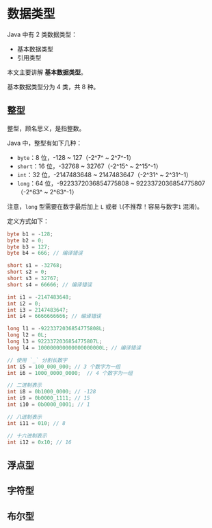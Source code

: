 # 数据类型

Java 中有 2 类数据类型：

- 基本数据类型
- 引用类型

本文主要讲解 **基本数据类型**。

基本数据类型分为 4 类，共 8 种。

## 整型

整型，顾名思义，是指整数。

Java 中，整型有如下几种：

- `byte`：8 位，-128 ~ 127（-2^7^ ~ 2^7^-1）
- `short`：16 位，-32768 ~ 32767（-2^15^ ~ 2^15^-1）
- `int`：32 位，-2147483648 ~ 2147483647（-2^31^ ~ 2^31^-1）
- `long`：64 位，-9223372036854775808 ~ 9223372036854775807（-2^63^ ~ 2^63^-1）

注意，`long` 型需要在数字最后加上 `L` 或者 `l`(不推荐！容易与数字`1` 混淆)。

定义方式如下：

```java
byte b1 = -128;
byte b2 = 0;
byte b3 = 127;
byte b4 = 666; // 编译错误

short s1 = -32768;
short s2 = 0;
short s3 = 32767;
short s4 = 66666; // 编译错误

int i1 = -2147483648;
int i2 = 0;
int i3 = 2147483647;
int i4 = 6666666666; // 编译错误

long l1 = -9223372036854775808L;
long l2 = 0L;
long l3 = 9223372036854775807L;
long l4 = 100000000000000000000L; // 编译错误

// 使用 `_` 分割长数字
int i5 = 100_000_000; // 3 个数字为一组
int i6 = 1000_0000_0000;  // 4 个数字为一组

// 二进制表示
int i8 = 0b1000_0000; // -128
int i9 = 0b0000_1111; // 15
int i10 = 0b0000_0001; // 1

// 八进制表示
int i11 = 010; // 8

// 十六进制表示
int i12 = 0x10; // 16
```

## 浮点型

## 字符型

## 布尔型
